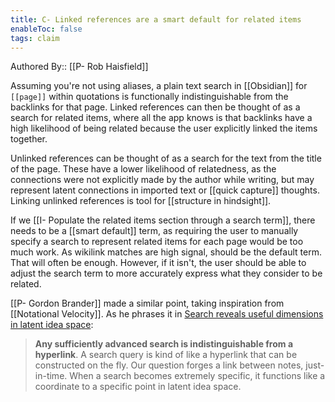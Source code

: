 ```yaml
---
title: C- Linked references are a smart default for related items
enableToc: false
tags: claim
---
```


Authored By:: [[P- Rob Haisfield]]

Assuming you're not using aliases, a plain text search in [[Obsidian]] for `[[page]]` within quotations is functionally indistinguishable from the backlinks for that page. Linked references can then be thought of as a search for related items, where all the app knows is that backlinks have a high likelihood of being related because the user explicitly linked the items together.

Unlinked references can be thought of as a search for the text from the title of the page. These have a lower likelihood of relatedness, as the connections were not explicitly made by the author while writing, but may represent latent connections in imported text or [[quick capture]] thoughts. Linking unlinked references is tool for [[structure in hindsight]].

If we [[I- Populate the related items section through a search term]], there needs to be a [[smart default]] term, as requiring the user to manually specify a search to represent related items for each page would be too much work. As wikilink matches are high signal, should be the default term. That will often be enough. However, if it isn't, the user should be able to adjust the search term to more accurately express what they consider to be related.

[[P- Gordon Brander]] made a similar point, taking inspiration from [[Notational Velocity]]. As he phrases it in [Search reveals useful dimensions in latent idea space](https://subconscious.substack.com/p/search-reveals-useful-dimensions):

> **Any sufficiently advanced search is indistinguishable from a hyperlink**. A search query is kind of like a hyperlink that can be constructed on the fly. Our question forges a link between notes, just-in-time. When a search becomes extremely specific, it functions like a coordinate to a specific point in latent idea space.